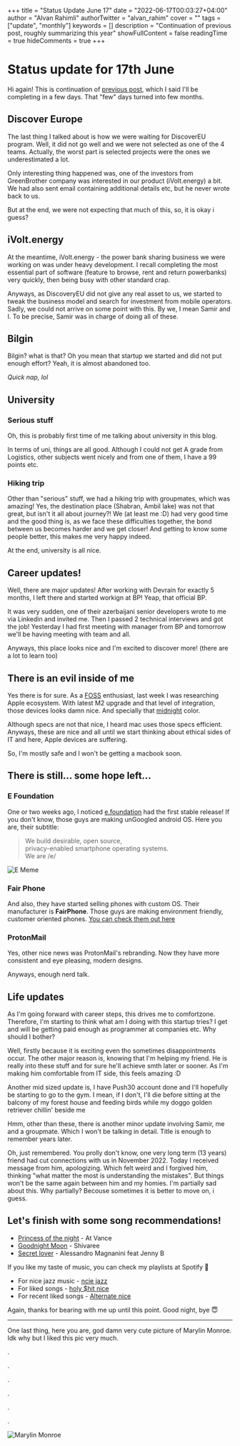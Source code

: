 +++
title = "Status Update June 17"
date = "2022-06-17T00:03:27+04:00"
author = "Alvan Rahimli"
authorTwitter = "alvan_rahim"
cover = ""
tags = ["update", "monthly"]
keywords = []
description = "Continuation of previous post, roughly summarizing this year"
showFullContent = false
readingTime = true
hideComments = true
+++

# Status update for 17th June
Hi again! This is continuation of [previous post](/posts/2022/status-update-first-quarter/), which I said I'll be completing in a few days. That "few" days turned into few months.

## Discover Europe
The last thing I talked about is how we were waiting for DiscoverEU program. Well, it did not go well and we were not selected as one of the 4 teams. Actually, the worst part is selected projects were the ones we underestimated a lot.

Only interesting thing happened was, one of the investors from GreenBrother company was interested in our product (iVolt.energy) a bit. We had also sent email containing additional details etc, but he never wrote back to us.

But at the end, we were not expecting that much of this, so, it is okay i guess?

## iVolt.energy
At the meantime, iVolt.energy - the power bank sharing business we were working on was under heavy development. I recall completing the most essential part of software (feature to browse, rent and return powerbanks) very quickly, then being busy with other standard crap.

Anyways, as DiscoveryEU did not give any real asset to us, we started to tweak the business model and search for investment from mobile operators. Sadly, we could not arrive on some point with this. By we, I mean Samir and I. To be precise, Samir was in charge of doing all of these.

## Bilgin
Bilgin? what is that? Oh you mean that startup we started and did not put enough effort? Yeah, it is almost abandoned too. 

_Quick nap, lol_

## University
### Serious stuff
Oh, this is probably first time of me talking about university in this blog.

In terms of uni, things are all good. Although I could not get A grade from Logistics, other subjects went nicely and from one of them, I have a 99 points etc.

### Hiking trip
Other than "serious" stuff, we had a hiking trip with groupmates, which was amazing! Yes, the destination place (Shabran, Ambil lake) was not that great, but isn't it all about journey?! We (at least me :D) had very good time and the good thing is, as we face these difficulties together, the bond between us becomes harder and we get closer! And getting to know some people better, this makes me very happy indeed. 

At the end, university is all nice.

## Career updates!
Well, there are major updates! After working with Devrain for exactly 5 months, I left there and started workign at BP! Yeap, that official BP. 

It was very sudden, one of their azerbaijani senior developers wrote to me via Linkedin and invited me. Then I passed 2 technical interviews and got the job! Yesterday I had first meeting with manager from BP and tomorrow we'll be having meeting with team and all. 

Anyways, this place looks nice and I'm excited to discover more! (there are a lot to learn too)

## There is an evil inside of me
Yes there is for sure. As a [FOSS](https://www.fsf.org/) enthusiast, last week I was researching Apple ecosystem. With latest M2 upgrade and that level of integration, those devices looks damn nice. And specially that [midnight](https://www.apple.com/uk/shop/buy-mac/macbook-air/midnight-apple-m2-chip-with-8-core-cpu-and-8-core-gpu-256gb) color. 

Although specs are not that nice, I heard mac uses those specs efficient. Anyways, these are nice and all until we start thinking about ethical sides of IT and here, Apple devices are suffering.

So, I'm mostly safe and I won't be getting a macbook soon.

## There is still... some hope left...
### E Foundation
One or two weeks ago, I noticed [e.foundation](https://e.foundation/) had the first stable release! If you don't know, those guys are making unGoogled android OS. Here you are, their subtitle:

> We build desirable, open source,  
> privacy-enabled smartphone operating systems.  
> We are /e/

![E Meme](https://cdn.rahim.li/e-meme.jpg)

### Fair Phone
And also, they have started selling phones with custom OS. Their manufacturer is **FairPhone**. Those guys are making environment friendly, customer oriented phones. [You can check them out here](https://www.fairphone.com/en/)

### ProtonMail
Yes, other nice news was ProtonMail's rebranding. Now they have more consistent and eye pleasing, modern designs.

Anyways, enough nerd talk.

## Life updates
As I'm going forward with career steps, this drives me to comfortzone. Therefore, I'm starting to think what am I doing with this startup tries? I get and will be getting paid enough as programmer at companies etc. Why should I bother?

Well, firstly because it is exciting even tho sometimes disappointments occur. The other major reason is, knowing that I'm helping my friend. He is really into these stuff and for sure he'll achieve smth later or sooner. As I'm making him comfortable from IT side, this feels amazing :D

Another mid sized update is, I have Push30 account done and I'll hopefully be starting to go to the gym. I mean, if I don't, I'll die before sitting at the balcony of my forest house and feeding birds while my doggo golden retriever chillin' beside me

Hmm, other than these, there is another minor update involving Samir, me and a groupmate. Which I won't be talking in detail. Title is enough to remember years later.

Oh, just remembered. You prolly don't know, one very long term (13 years) friend had cut connections with us in November 2022. Today I received message from him, apologizing. Which felt weird and I forgived him, thinking "what matter the most is understanding the mistakes". But things won't be the same again between him and my homies. I'm partially sad about this. Why partially? Becouse sometimes it is better to move on, i guess.

## Let's finish with some song recommendations!
- [Princess of the night](https://youtu.be/QotMJ5Aoaro) - At Vance
- [Goodnight Moon](https://youtu.be/tCXeYq6KYZc) - Shivaree
- [Secret lover](https://youtu.be/Z5AQ1KVCDgg) - Alessandro Magnanini feat Jenny B

If you like my taste of music, you can check my playlists at Spotify 🥰
- For nice jazz music - [ncie jazz](https://open.spotify.com/playlist/4H19VYoQFeW1DjOjB2lpIg?si=df955f8f68cd4488)
- For liked songs - [holy $hit nice](https://open.spotify.com/playlist/5LMor2bi8rrRzx0pkls8FT?si=32862c544a2f4446)
- For recent liked songs - [Alternate nice](https://open.spotify.com/playlist/7xhJMzliE6NQgMnmtEfsnG?si=52db056a25c2440d)

Again, thanks for bearing with me up until this point. Good night, bye 😇
***



One last thing, here you are, god damn very cute picture of Marylin Monroe. Idk why but I liked this pic very much.

.

.

.

.

.

.

![Marylin Monroe](https://cdn.rahim.li/marylin-monroe.jpeg)
